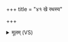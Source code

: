 +++
title = "४१ खे रथस्य"

+++
<details><summary>मूलम् (VS)</summary>

खे रथ॑स्य॒ खेऽन॑सः॒ खे यु॒गस्य॑ शतक्रतो।  
अ॑पा॒लामि॑न्द्र॒ त्रिष्पू॒त्वाकृ॑णोः॒सूर्य॑त्वचम् ॥
</details>